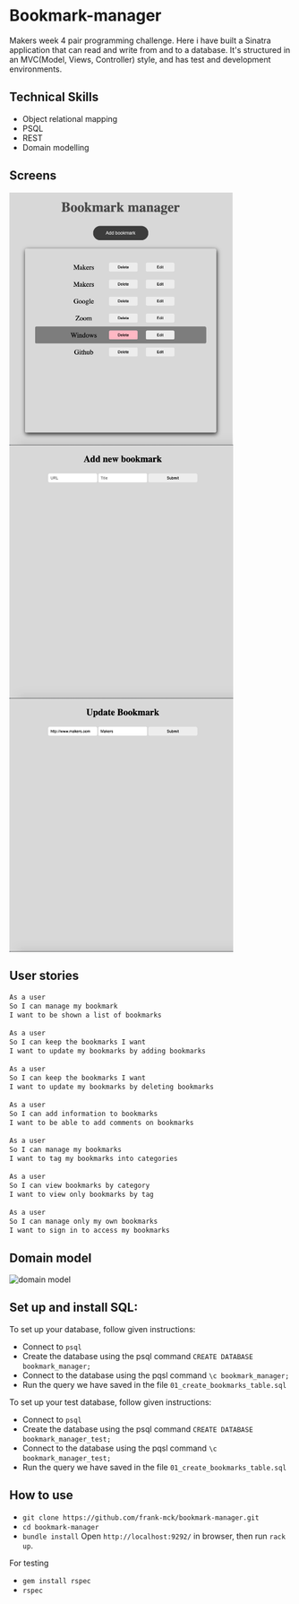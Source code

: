 # Bookmark-manager

Makers week 4 pair programming challenge. Here i have built a Sinatra application that can read and write from and to a database. It's structured in an MVC(Model, Views, Controller) style, and has test and development environments.

## Technical Skills 

- Object relational mapping
- PSQL
- REST
- Domain modelling

## Screens

<img alt ='bookmark first page' src ="https://raw.githubusercontent.com/frank-mck/bookmark-manager/main/img/Screenshot%202021-06-19%20at%2013.21.44.png" width="400px" style="display: block;" />
<img alt ='bookmark first page' src ="https://raw.githubusercontent.com/frank-mck/bookmark-manager/main/img/Screenshot%202021-06-19%20at%2013.22.07.png" width="400px" style="display: block;" />
<img alt ='bookmark first page' src ="https://raw.githubusercontent.com/frank-mck/bookmark-manager/main/img/Screenshot%202021-06-19%20at%2013.22.22.png" width="400px" style="display: block;" />

## User stories
```
As a user
So I can manage my bookmark
I want to be shown a list of bookmarks

As a user
So I can keep the bookmarks I want
I want to update my bookmarks by adding bookmarks

As a user
So I can keep the bookmarks I want
I want to update my bookmarks by deleting bookmarks

As a user
So I can add information to bookmarks
I want to be able to add comments on bookmarks

As a user
So I can manage my bookmarks
I want to tag my bookmarks into categories

As a user 
So I can view bookmarks by category
I want to view only bookmarks by tag

As a user
So I can manage only my own bookmarks
I want to sign in to access my bookmarks
```

## Domain model

<img alt ='domain model' src ='https://raw.githubusercontent.com/makersacademy/course/master/bookmark_manager/images/bookmark_manager_1.png?token=ASO6TKRBILPQ7T2C3RSLM2DA24QQC' />

## Set up and install SQL:

To set up your database, follow given instructions:

- Connect to `psql`
- Create the database using the psql command `CREATE DATABASE bookmark_manager;`
- Connect to the database using the pqsl command `\c bookmark_manager;`
- Run the query we have saved in the file `01_create_bookmarks_table.sql`

 To set up your test database, follow given instructions:

- Connect to `psql`
- Create the database using the psql command `CREATE DATABASE bookmark_manager_test;`
- Connect to the database using the pqsl command `\c bookmark_manager_test;`
- Run the query we have saved in the file `01_create_bookmarks_table.sql`

## How to use

- `git clone https://github.com/frank-mck/bookmark-manager.git`
- `cd bookmark-manager`
- `bundle install`
Open `http://localhost:9292/` in browser, then run `rack up`.

For testing 
- `gem install rspec`
- `rspec`
